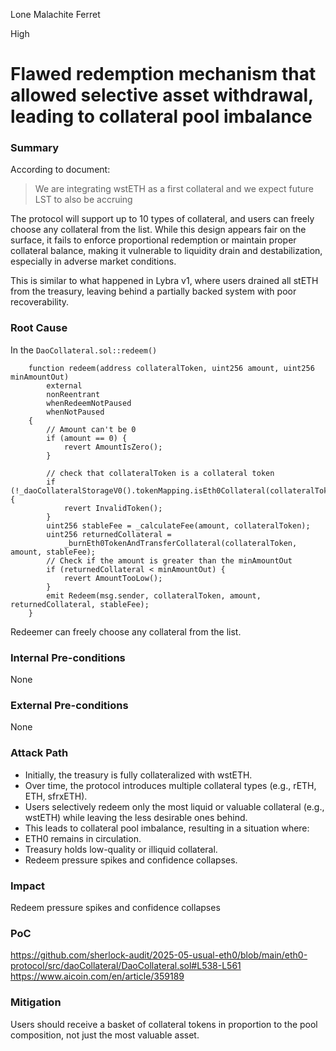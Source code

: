 Lone Malachite Ferret

High

# Flawed redemption mechanism that allowed selective asset withdrawal, leading to collateral pool imbalance

### Summary

According to document:
>We are integrating wstETH as a first collateral and we expect future LST to also be accruing

The protocol will support up to 10 types of collateral, and users can freely choose any collateral from the list.
While this design appears fair on the surface, it fails to enforce proportional redemption or maintain proper collateral balance, making it vulnerable to liquidity drain and destabilization, especially in adverse market conditions.

This is similar to what happened in Lybra v1, where users drained all stETH from the treasury, leaving behind a partially backed system with poor recoverability.

### Root Cause

In the `DaoCollateral.sol::redeem()`

```solidity
    function redeem(address collateralToken, uint256 amount, uint256 minAmountOut)
        external
        nonReentrant
        whenRedeemNotPaused
        whenNotPaused
    {
        // Amount can't be 0
        if (amount == 0) {
            revert AmountIsZero();
        }

        // check that collateralToken is a collateral token
        if (!_daoCollateralStorageV0().tokenMapping.isEth0Collateral(collateralToken)) {
            revert InvalidToken();
        }
        uint256 stableFee = _calculateFee(amount, collateralToken);
        uint256 returnedCollateral =
            _burnEth0TokenAndTransferCollateral(collateralToken, amount, stableFee);
        // Check if the amount is greater than the minAmountOut
        if (returnedCollateral < minAmountOut) {
            revert AmountTooLow();
        }
        emit Redeem(msg.sender, collateralToken, amount, returnedCollateral, stableFee);
    }
```

Redeemer can freely choose any collateral from the list.

### Internal Pre-conditions

None

### External Pre-conditions

None

### Attack Path

- Initially, the treasury is fully collateralized with wstETH.
- Over time, the protocol introduces multiple collateral types (e.g., rETH, ETH, sfrxETH).
- Users selectively redeem only the most liquid or valuable collateral (e.g., wstETH) while leaving the less desirable ones behind.
- This leads to collateral pool imbalance, resulting in a situation where:
- ETH0 remains in circulation.
- Treasury holds low-quality or illiquid collateral.
- Redeem pressure spikes and confidence collapses.

### Impact

Redeem pressure spikes and confidence collapses

### PoC
<https://github.com/sherlock-audit/2025-05-usual-eth0/blob/main/eth0-protocol/src/daoCollateral/DaoCollateral.sol#L538-L561>
<https://www.aicoin.com/en/article/359189>

### Mitigation

Users should receive a basket of collateral tokens in proportion to the pool composition, not just the most valuable asset.